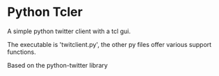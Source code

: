 # Python Tcler

A simple python twitter client with a tcl gui. 

The executable is 'twitclient.py', the other py files offer various 
support functions.

Based on the python-twitter library
